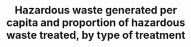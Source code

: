 ---
data_non_statistical: true
goal_meta_link: http://unstats.un.org/sdgs/files/metadata-compilation/Metadata-Goal-12.pdf
goal_meta_link_page: 7
graph: null
graph_status_notes: Assigned
graph_title: Hazardous waste generated per capita and proportion of hazardous waste
  treated, by type of treatment
graph_type: null
graph_type_description: Pending global metadata
has_metadata: false
indicator: 12.4.2
indicator_name: Hazardous waste generated per capita and proportion of hazardous waste
  treated, by type of treatment
indicator_variable: null
layout: indicator
permalink: /12-4-2/
published: true
reporting_status: notstarted
sdg_goal: 12
source_active_1: true
source_notes_1: null
source_title_1: null
target: By 2020, achieve the environmentally sound management of chemicals and all
  wastes throughout their life cycle, in accordance with agreed international frameworks,
  and significantly reduce their release to air, water and soil in order to minimize
  their adverse impacts on human health and the environment.
target_id: '12.4'
title: Hazardous waste generated per capita and proportion of hazardous waste treated,
  by type of treatment
un_custodial_agency: 'UNSD, UNEP (Partnering Agencies: OECD, Eurostat)'
un_designated_tier: '3'
variable_description: null
variable_notes: null
---